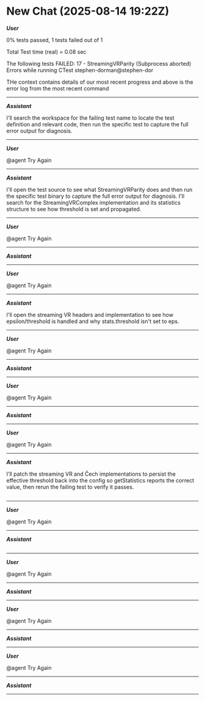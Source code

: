 <!-- Generated by SpecStory -->

# New Chat (2025-08-14 19:22Z)

_**User**_



0% tests passed, 1 tests failed out of 1

Total Test time (real) =   0.08 sec

The following tests FAILED:
         17 - StreamingVRParity (Subprocess aborted)
Errors while running CTest
stephen-dorman@stephen-dor

THe context contains details of our most recent progress and above is the error log from the most recent command

---

_**Assistant**_

I'll search the workspace for the failing test name to locate the test definition and relevant code, then run the specific test to capture the full error output for diagnosis. 

---

_**User**_

@agent Try Again

---

_**Assistant**_

I'll open the test source to see what StreamingVRParity does and then run the specific test binary to capture the full error output for diagnosis. I'll search for the StreamingVRComplex implementation and its statistics structure to see how threshold is set and propagated. 

---

_**User**_

@agent Try Again

---

_**Assistant**_



---

_**User**_

@agent Try Again

---

_**Assistant**_

I'll open the streaming VR headers and implementation to see how epsilon/threshold is handled and why stats.threshold isn't set to eps. 

---

_**User**_

@agent Try Again

---

_**Assistant**_



---

_**User**_

@agent Try Again

---

_**Assistant**_



---

_**User**_

@agent Try Again

---

_**Assistant**_

I'll patch the streaming VR and Čech implementations to persist the effective threshold back into the config so getStatistics reports the correct value, then rerun the failing test to verify it passes. 
```

```


---

_**User**_

@agent Try Again

---

_**Assistant**_


```

```


---

_**User**_

@agent Try Again

---

_**Assistant**_



---

_**User**_

@agent Try Again

---

_**Assistant**_



---

_**User**_

@agent Try Again

---

_**Assistant**_



---

